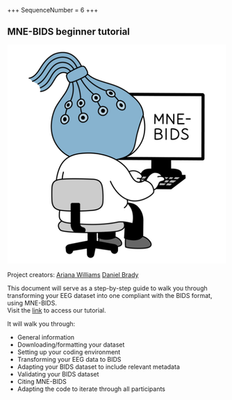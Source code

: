 +++
SequenceNumber = 6
+++
## MNE-BIDS beginner tutorial

![tutorial](/assets/images/related_projects/tutorial.png 'tutorial')

Project creators: [Ariana Williams](/people/#awilliams) [Daniel Brady](/people/#dbrady)

This document will serve as a step-by-step guide to walk you through transforming your EEG dataset into one compliant with the BIDS format, using MNE-BIDS.  
Visit the [link](https://github.com/eegmanylabs/MNE-BIDS-conversion-guide) to access our tutorial.

It will walk you through:

- General information  
- Downloading/formatting your dataset  
- Setting up your coding environment  
- Transforming your EEG data to BIDS  
- Adapting your BIDS dataset to include relevant metadata  
- Validating your BIDS dataset  
- Citing MNE-BIDS  
- Adapting the code to iterate through all participants